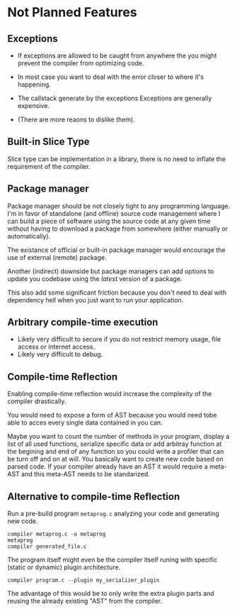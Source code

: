 # Not Planned Features

## Exceptions

- If exceptions are allowed to be caught from anywhere the you might prevent the compiler from optimizing code.

- In most case you want to deal with the error closer to where it's happening.

- The callstack generate by the exceptions Exceptions are generally expensive.

- (There are more reaons to dislike them).

## Built-in Slice Type

Slice type can be implementation in a library, there is no need to inflate the requirement of the compiler.

## Package manager

Package manager should be not closely tight to any programming language.
I'm in favor of standalone (and offline) source code management where I can build a piece of software using the source code at any given time without having to download a package from somewhere (either manually or automatically).

The existance of official or built-in package manager would encourage the use of external (remote) package.

Another (indirect) downside but package managers can add options to update you codebase using the _latest_ version of a package.

This also add some significant friction because you don't need to deal with dependency hell when you just want to run your application.

## Arbitrary compile-time execution

- Likely very difficult to secure if you do not restrict memory usage, file access or internet access.
- Likely very difficult to debug.

## Compile-time Reflection

Enabling compile-time reflection would increase the complexity of the compiler drastically.

You would need to expose a form of AST because you would need tobe able to acces every single data contained in you can.

Maybe you want to count the number of methods in your program, display a list of all used functions, serialize specific data or add arbitray function at the begining and end of any function so you could write a profiler that can be turn off and on at will.
You basically want to create new code based on parsed code.
If your compiler already have an AST it would require a meta-AST and this meta-AST needs to be standarized.

## Alternative to compile-time Reflection

Run a pre-build program `metaprog.c` analyzing your code and generating new code.
```
compiler metaprog.c -o metaprog
metaprog 
compiler generated_file.c
```

The program itself might even be the compiler itself runing with specific (static or dynamic) plugin architecture.
```
compiler program.c --plugin my_serializer_plugin
```
The advantage of this would be to only write the extra plugin parts and reusing the already existing "AST" from the compiler.

